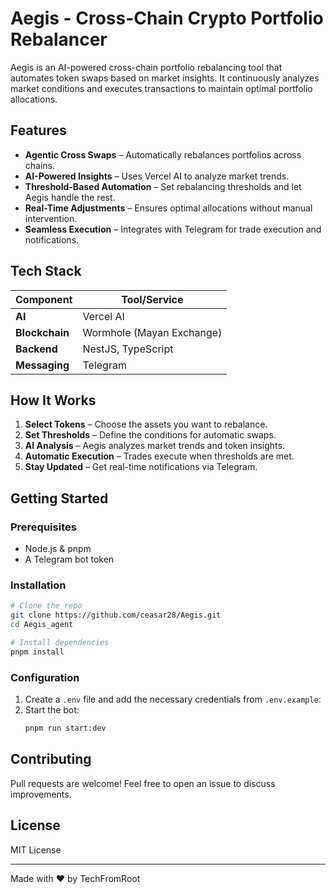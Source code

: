 # Aegis - Cross-Chain Crypto Portfolio Rebalancer

Aegis is an AI-powered cross-chain portfolio rebalancing tool that automates token swaps based on market insights. It continuously analyzes market conditions and executes transactions to maintain optimal portfolio allocations.

## Features

- **Agentic Cross Swaps** – Automatically rebalances portfolios across chains.
- **AI-Powered Insights** – Uses Vercel AI to analyze market trends.
- **Threshold-Based Automation** – Set rebalancing thresholds and let Aegis handle the rest.
- **Real-Time Adjustments** – Ensures optimal allocations without manual intervention.
- **Seamless Execution** – Integrates with Telegram for trade execution and notifications.

## Tech Stack

| Component       | Tool/Service  |
|----------------|--------------|
| **AI**         | Vercel AI    |
| **Blockchain** | Wormhole (Mayan Exchange) |
| **Backend**    | NestJS, TypeScript |
| **Messaging**  | Telegram |

## How It Works

1. **Select Tokens** – Choose the assets you want to rebalance.
2. **Set Thresholds** – Define the conditions for automatic swaps.
3. **AI Analysis** – Aegis analyzes market trends and token insights.
4. **Automatic Execution** – Trades execute when thresholds are met.
5. **Stay Updated** – Get real-time notifications via Telegram.

## Getting Started

### Prerequisites
- Node.js & pnpm
- A Telegram bot token

### Installation

```bash
# Clone the repo
git clone https://github.com/ceasar28/Aegis.git
cd Aegis_agent

# Install dependencies
pnpm install
```

### Configuration
1. Create a `.env` file and add the necessary credentials from `.env.example`:
2. Start the bot:
   ```bash
   pnpm run start:dev
   ```

## Contributing
Pull requests are welcome! Feel free to open an issue to discuss improvements.

## License
MIT License

---
Made with ❤️ by TechFromRoot